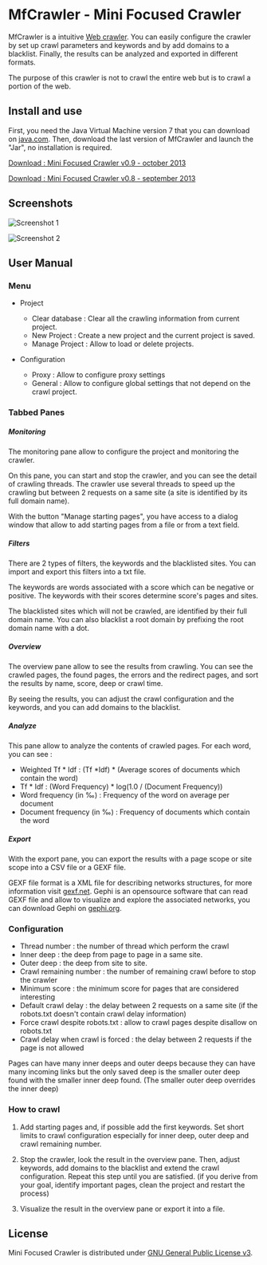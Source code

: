 MfCrawler - Mini Focused Crawler 
=================================
MfCrawler is a intuitive [Web crawler](http://en.wikipedia.org/wiki/Web_crawler).
You can easily configure the crawler by set up crawl parameters and keywords and by add domains
to a blacklist. Finally, the results can be analyzed and exported in different formats.

The purpose of this crawler is not to crawl the entire web but is to crawl a portion of the web.

Install and use
---------------
First, you need the Java Virtual Machine version 7 that you can download on
[java.com](http://java.com). Then, download the last version of MfCrawler and launch
the "Jar", no installation is required.

[Download : Mini Focused Crawler v0.9 - october 2013](http://lbertelo.free.fr/mfcrawler/mfcrawler_v0.9.jar)

[Download : Mini Focused Crawler v0.8 - september 2013](http://lbertelo.free.fr/mfcrawler/mfcrawler_v0.8.jar)

Screenshots
-----------
![Screenshot 1](http://lbertelo.free.fr/mfcrawler/mfcrawler_screenshot_4.png)

![Screenshot 2](http://lbertelo.free.fr/mfcrawler/mfcrawler_screenshot_5.png)

User Manual
-----------

### Menu

* Project
    * Clear database : Clear all the crawling information from current project.
    * New Project : Create a new project and the current project is saved.
    * Manage Project : Allow to load or delete projects.
    
* Configuration
    * Proxy : Allow to configure proxy settings
    * General : Allow to configure global settings that not depend on the crawl project.

### Tabbed Panes

##### Monitoring

The monitoring pane allow to configure the project and monitoring the crawler.

On this pane, you can start and stop the crawler, and you can see the detail of crawling 
threads. The crawler use several threads to speed up the crawling but between 2 requests
on a same site (a site is identified by its full domain name).

With the button "Manage starting pages", you have access to a dialog window that allow
to add starting pages from a file or from a text field.

##### Filters

There are 2 types of filters, the keywords and the blacklisted sites.
You can import and export this filters into a txt file.

The keywords are words associated with a score which can be negative or positive.
The keywords with their scores determine score's pages and sites.

The blacklisted sites which will not be crawled, are identified by their full domain name.
You can also blacklist a root domain by prefixing the root domain name with a dot.

##### Overview

The overview pane allow to see the results from crawling. You can see the crawled pages,
the found pages, the errors and the redirect pages, and sort the results by name, score,
deep or crawl time.

By seeing the results, you can adjust the crawl configuration and the keywords, and you can
add domains to the blacklist.

##### Analyze

This pane allow to analyze the contents of crawled pages.
For each word, you can see :
* Weighted Tf * Idf : (Tf *Idf) * (Average scores of documents which contain the word)
* Tf * Idf : (Word Frequency) * log(1.0 / (Document Frequency))
* Word frequency (in ‰) : Frequency of the word on average per document
* Document frequency (in  ‰) : Frequency of documents which contain the word

##### Export

With the export pane, you can export the results with a page scope or site scope into
a CSV file or a GEXF file.

GEXF file format is a XML file for describing networks structures, for more information
visit [gexf.net](http://gexf.net). Gephi is an opensource software that can read GEXF file
and allow to visualize and explore the associated networks, you can download Gephi on
[gephi.org](http://gephi.org/).

### Configuration

* Thread number : the number of thread which perform the crawl
* Inner deep : the deep from page to page in a same site.
* Outer deep : the deep from site to site.
* Crawl remaining number : the number of remaining crawl before to stop the crawler
* Minimum score : the minimum score for pages that are considered interesting
* Default crawl delay : the delay between 2 requests on a same site
(if the robots.txt doesn't contain crawl delay information)
* Force crawl despite robots.txt : allow to crawl pages despite disallow on robots.txt
* Crawl delay when crawl is forced : the delay between 2 requests if the page is not allowed

Pages can have many inner deeps and outer deeps because they can have many incoming links
but the only saved deep is the smaller outer deep found with the smaller inner deep found.
(The smaller outer deep overrides the inner deep)

### How to crawl

1. Add starting pages and, if possible add the first keywords. Set short limits to
crawl configuration especially for inner deep, outer deep and crawl remaining number.

2. Stop the crawler, look the result in the overview pane. Then, adjust keywords, add 
domains to the blacklist and extend the crawl configuration. Repeat this step
until you are satisfied. (if you derive from your goal, identify important pages,
clean the project and restart the process)

3. Visualize the result in the overview pane or export it into a file.

License
-------
Mini Focused Crawler is distributed under
[GNU General Public License v3](http://www.gnu.org/licenses/gpl.html).


